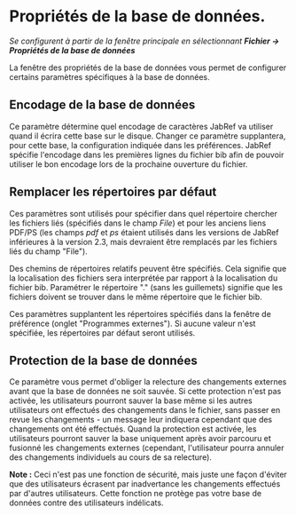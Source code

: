 Propriétés de la base de données.
=================================

*Se configurent à partir de la fenêtre principale en sélectionnant **Fichier -&gt; Propriétés de la base de données***

La fenêtre des propriétés de la base de données vous permet de configurer certains paramètres spécifiques à la base de données.

Encodage de la base de données
------------------------------

Ce paramètre détermine quel encodage de caractères JabRef va utiliser quand il écrira cette base sur le disque. Changer ce paramètre supplantera, pour cette base, la configuration indiquée dans les préférences. JabRef spécifie l'encodage dans les premières lignes du fichier bib afin de pouvoir utiliser le bon encodage lors de la prochaine ouverture du fichier.

Remplacer les répertoires par défaut
------------------------------------

Ces paramètres sont utilisés pour spécifier dans quel répertoire chercher les fichiers liés (spécifiés dans le champ *File*) et pour les anciens liens PDF/PS (les champs *pdf* et *ps* étaient utilisés dans les versions de JabRef inférieures à la version 2.3, mais devraient être remplacés par les fichiers liés du champ "File").

Des chemins de répertoires relatifs peuvent être spécifiés. Cela signifie que la localisation des fichiers sera interprétée par rapport à la localisation du fichier bib. Paramétrer le répertoire "." (sans les guillemets) signifie que les fichiers doivent se trouver dans le même répertoire que le fichier bib.

Ces paramètres supplantent les répertoires spécifiés dans la fenêtre de préférence (onglet "Programmes externes"). Si aucune valeur n'est spécifiée, les répertoires par défaut seront utilisés.

Protection de la base de données
--------------------------------

Ce paramètre vous permet d'obliger la relecture des changements externes avant que la base de données ne soit sauvée. Si cette protection n'est pas activée, les utilisateurs pourront sauver la base même si les autres utilisateurs ont effectués des changements dans le fichier, sans passer en revue les changements - un message leur indiquera cependant que des changements ont été effectués. Quand la protection est activée, les utilisateurs pourront sauver la base uniquement après avoir parcouru et fusionné les changements externes (cependant, l'utilisateur pourra annuler des changements individuels au cours de sa relecture).

**Note :** Ceci n'est pas une fonction de sécurité, mais juste une façon d'éviter que des utilisateurs écrasent par inadvertance les changements effectués par d'autres utilisateurs. Cette fonction ne protège pas votre base de données contre des utilisateurs indélicats.

